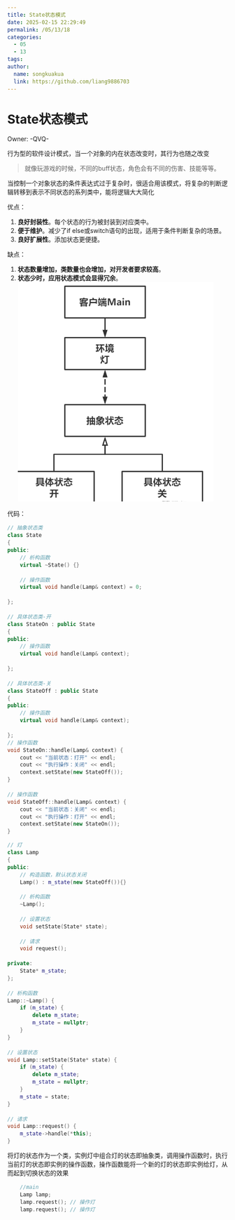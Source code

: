 ```yaml
---
title: State状态模式
date: 2025-02-15 22:29:49
permalink: /05/13/18
categories: 
  - 05
  - 13
tags: 
author:
  name: songkuakua
  link: https://github.com/liang9886703
---
```

# State状态模式

Owner: -QVQ-

行为型的软件设计模式，当一个对象的内在状态改变时，其行为也随之改变

> 就像玩游戏的时候，不同的buff状态，角色会有不同的伤害、技能等等。
> 

当控制一个对象状态的条件表达式过于复杂时，很适合用该模式，将复杂的判断逻辑转移到表示不同状态的系列类中，能将逻辑大大简化

优点：

1. **良好封装性**。每个状态的行为被封装到对应类中。
2. **便于维护**。减少了if else或switch语句的出现，适用于条件判断复杂的场景。
3. **良好扩展性**。添加状态更便捷。

缺点：

1. **状态数量增加，类数量也会增加，对开发者要求较高**。
2. **状态少时，应用状态模式会显得冗余**。
![Untitled](./pic38.png)

代码：

```cpp
// 抽象状态类
class State 
{
public:
	// 析构函数
	virtual ~State() {}
 
	// 操作函数
	virtual void handle(Lamp& context) = 0;
 
};
 
// 具体状态类-开
class StateOn : public State 
{
public:
	// 操作函数
	virtual void handle(Lamp& context);
 
};
 
// 具体状态类-关
class StateOff : public State 
{
public:
	// 操作函数
	virtual void handle(Lamp& context);
 
};
// 操作函数
void StateOn::handle(Lamp& context) {
	cout << "当前状态：打开" << endl;
	cout << "执行操作：关闭" << endl;
	context.setState(new StateOff());
}
 
// 操作函数
void StateOff::handle(Lamp& context) {
	cout << "当前状态：关闭" << endl;
	cout << "执行操作：打开" << endl;
	context.setState(new StateOn());
}
```

```cpp
// 灯
class Lamp
{
public:
	// 构造函数，默认状态关闭
	Lamp() : m_state(new StateOff()){}
 
	// 析构函数
	~Lamp();
 
	// 设置状态
	void setState(State* state);
 
	// 请求
	void request();
	
private:
	State* m_state;
};

// 析构函数
Lamp::~Lamp() {
	if (m_state) {
		delete m_state;
		m_state = nullptr;
	}
}
 
// 设置状态
void Lamp::setState(State* state) {
	if (m_state) {
		delete m_state;
		m_state = nullptr;
	}
	m_state = state;
}
 
// 请求
void Lamp::request() {
	m_state->handle(*this);
}
```

将灯的状态作为一个类，实例灯中组合灯的状态即抽象类，调用操作函数时，执行当前灯的状态即实例的操作函数，操作函数能将一个新的灯的状态即实例给灯，从而起到切换状态的效果

```cpp
	//main
	Lamp lamp;
	lamp.request(); // 操作灯
	lamp.request(); // 操作灯
```